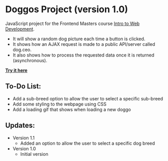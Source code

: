 # Doggos Project (version 1.0)

JavaScript project for the Frontend Masters course [Intro to Web Development](https://bthold.github.io/intro-to-web-dev-v2/).

- It will show a random dog picture each time a button is clicked.
- It shows how an AJAX request is made to a public API/server called dog.ceo.
- It also shows how to process the requested data once it is returned (asynchronous).

**[Try it here](http://sirdaniel711.github.io/doggos-project/)**

## To-Do List:
- Add a sub-breed option to allow the user to select a specific sub-breed
- Add some styling to the webpage using CSS
- Add a loading gif that shows when loading a new doggo

## Updates:
- Version 1.1
    * Added an option to allow the user to select a specific dog breed
- Version 1.0
    * Initial version
